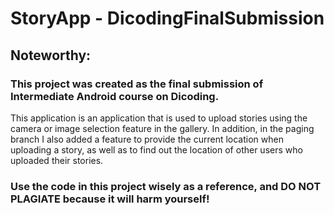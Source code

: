 # StoryApp - DicodingFinalSubmission

## Noteworthy: 
### This project was created as the final submission of Intermediate Android course on Dicoding.

This application is an application that is used to upload stories using the camera or image selection feature in the gallery. In addition, in the paging branch I also added a feature to provide the current location when uploading a story, as well as to find out the location of other users who uploaded their stories.

### Use the code in this project wisely as a reference, and DO NOT PLAGIATE because it will harm yourself!
